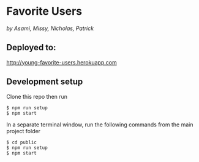 # Favorite Users

_by Asami, Missy, Nicholas, Patrick_

## Deployed to:

http://young-favorite-users.herokuapp.com

## Development setup

Clone this repo then run

    $ npm run setup
    $ npm start

In a separate terminal window, run the following commands from the main project folder

    $ cd public
    $ npm run setup
    $ npm start
